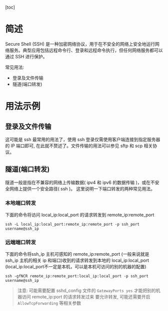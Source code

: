 [toc]

# 简述

Secure Shell (SSH) 是一种加密网络协议，用于在不安全的网络上安全地运行网络服务。典型应用包括远程命令行、登录和远程命令执行，但任何网络服务都可以通过 SSH 进行保护。

常见用法:
* 登录及文件传输
* 隧道(端口转发)


# 用法示例
## 登录及文件传输
这可能是 ssh 最常用的用法了，使用 ssh 登录仅需使用客户端连接到指定服务器的 IP 端口即可, 在此就不赘述了。文件传输的用法可以参见 sftp 和 scp 相关协议。

## 隧道(端口转发)
隧道一般是指在不兼容的网络上传输数据( ipv4 和 ipv6 的数据传输 )，或在不安全网络上提供一个安全路径( ssh )。
这里说明一下端口转发的两种常见用法。


### 本地端口转发
下面的命令将访问 local_ip:local_port 的请求转发到 remote_ip:remote_port
```shell
ssh -L local_ip:local_port:remote_ip:remote_port -p ssh_port username@ssh_ip
```

### 远端端口转发
下面的命令将ssh_ip 主机可感知的 remote_ip:remote_port (一般来说就是 ssh_ip 主机的相关 ip 和端口)收到的请求转发到本地的 local_ip:local_port (local_ip:local_port不一定是本机，可以是本机可访问的别的机器的配置)

```shell
ssh -gfNCR remote_ip:remote_port:local_ip:local_port -p ssh_port username@ssh_ip
```

> 注意: 可能需要配置 sshd_config 文件的 `GatewayPorts yes` 才能把别的机器访问 remote_ip:port 的请求转发过来
> 要允许转发, 可能还需要开启 `AllowTcpForwarding` 等相关参数